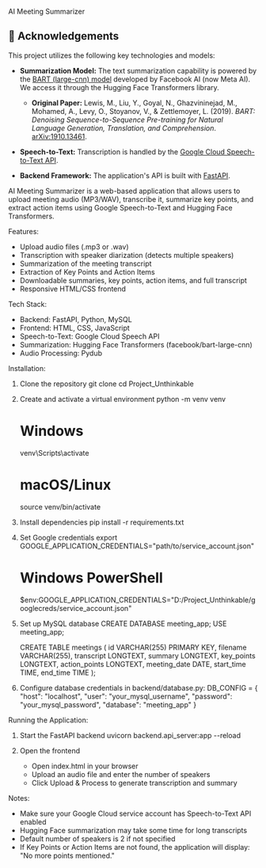AI Meeting Summarizer
## 🙏 Acknowledgements

This project utilizes the following key technologies and models:

* **Summarization Model:** The text summarization capability is powered by the [BART (large-cnn) model](https://huggingface.co/facebook/bart-large-cnn) developed by Facebook AI (now Meta AI). We access it through the Hugging Face Transformers library.
    * **Original Paper:** Lewis, M., Liu, Y., Goyal, N., Ghazvininejad, M., Mohamed, A., Levy, O., Stoyanov, V., & Zettlemoyer, L. (2019). *BART: Denoising Sequence-to-Sequence Pre-training for Natural Language Generation, Translation, and Comprehension*. [arXiv:1910.13461](https://arxiv.org/abs/1910.13461).

* **Speech-to-Text:** Transcription is handled by the [Google Cloud Speech-to-Text API](https://cloud.google.com/speech-to-text).

* **Backend Framework:** The application's API is built with [FastAPI](https://fastapi.tiangolo.com/).



AI Meeting Summarizer is a web-based application that allows users to upload meeting audio (MP3/WAV), transcribe it, summarize key points, and extract action items using Google Speech-to-Text and Hugging Face Transformers.

Features:
- Upload audio files (.mp3 or .wav)
- Transcription with speaker diarization (detects multiple speakers)
- Summarization of the meeting transcript
- Extraction of Key Points and Action Items
- Downloadable summaries, key points, action items, and full transcript
- Responsive HTML/CSS frontend

Tech Stack:
- Backend: FastAPI, Python, MySQL
- Frontend: HTML, CSS, JavaScript
- Speech-to-Text: Google Cloud Speech API
- Summarization: Hugging Face Transformers (facebook/bart-large-cnn)
- Audio Processing: Pydub

Installation:

1. Clone the repository
   git clone <your-repo-url>
   cd Project_Unthinkable

2. Create and activate a virtual environment
   python -m venv venv
   # Windows
   venv\Scripts\activate
   # macOS/Linux
   source venv/bin/activate

3. Install dependencies
   pip install -r requirements.txt

4. Set Google credentials
   export GOOGLE_APPLICATION_CREDENTIALS="path/to/service_account.json"
   # Windows PowerShell
   $env:GOOGLE_APPLICATION_CREDENTIALS="D:/Project_Unthinkable/googlecreds/service_account.json"

5. Set up MySQL database
   CREATE DATABASE meeting_app;
   USE meeting_app;

   CREATE TABLE meetings (
       id VARCHAR(255) PRIMARY KEY,
       filename VARCHAR(255),
       transcript LONGTEXT,
       summary LONGTEXT,
       key_points LONGTEXT,
       action_points LONGTEXT,
       meeting_date DATE,
       start_time TIME,
       end_time TIME
   );

6. Configure database credentials in backend/database.py:
   DB_CONFIG = {
       "host": "localhost",
       "user": "your_mysql_username",
       "password": "your_mysql_password",
       "database": "meeting_app"
   }

Running the Application:

1. Start the FastAPI backend
   uvicorn backend.api_server:app --reload

2. Open the frontend
   - Open index.html in your browser
   - Upload an audio file and enter the number of speakers
   - Click Upload & Process to generate transcription and summary

Notes:
- Make sure your Google Cloud service account has Speech-to-Text API enabled
- Hugging Face summarization may take some time for long transcripts
- Default number of speakers is 2 if not specified
- If Key Points or Action Items are not found, the application will display:
  "No more points mentioned."

